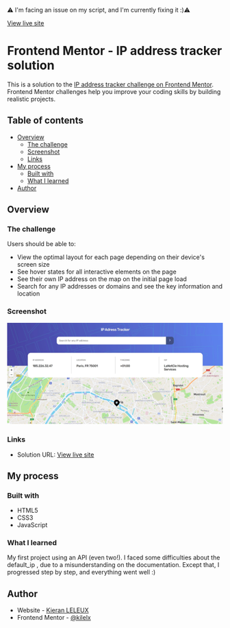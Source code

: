 ⚠️ I'm facing an issue on my script, and I'm currently fixing it :)⚠️

[View live site](https://kilelx.github.io/IP-Address-Tracker/)

# Frontend Mentor - IP address tracker solution

This is a solution to the [IP address tracker challenge on Frontend Mentor](https://www.frontendmentor.io/challenges/ip-address-tracker-I8-0yYAH0). Frontend Mentor challenges help you improve your coding skills by building realistic projects. 

## Table of contents

- [Overview](#overview)
  - [The challenge](#the-challenge)
  - [Screenshot](#screenshot)
  - [Links](#links)
- [My process](#my-process)
  - [Built with](#built-with)
  - [What I learned](#what-i-learned)
- [Author](#author)

## Overview

### The challenge

Users should be able to:

- View the optimal layout for each page depending on their device's screen size
- See hover states for all interactive elements on the page
- See their own IP address on the map on the initial page load
- Search for any IP addresses or domains and see the key information and location

### Screenshot

![](./screenshot.jpg)

### Links

- Solution URL: [View live site](https://kilelx.github.io/IP-Address-Tracker/)

## My process

### Built with

- HTML5
- CSS3
- JavaScript

### What I learned

My first project using an API (even two!). I faced some difficulties about the default_ip , due to a misunderstanding on the documentation. Except that, I progressed step by step, and everything went well :)

## Author

- Website - [Kieran LELEUX](http://www.kieran-leleux.com)
- Frontend Mentor - [@kilelx](https://www.frontendmentor.io/profile/kilelx)
